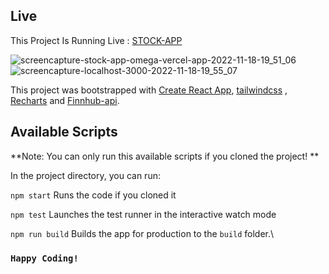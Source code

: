 ## Live
This Project Is Running Live : [STOCK-APP](https://stock-9hp0heuna-iamjhay.vercel.app/)

![screencapture-stock-app-omega-vercel-app-2022-11-18-19_51_06](https://user-images.githubusercontent.com/88254313/202780642-40bb3b56-0fbd-45d7-82c5-3b8add88f474.png)
![screencapture-localhost-3000-2022-11-18-19_55_07](https://user-images.githubusercontent.com/88254313/202781428-e3f1e8f5-620c-4f12-90c8-1b1c56988156.png)



This project was bootstrapped with [Create React App](https://github.com/facebook/create-react-app), [tailwindcss](https://tailwindcss.com/) , [Recharts](https://recharts.org/) and [Finnhub-api](https://finnhub.io).

## Available Scripts
**Note: You can only run this available scripts if you cloned the project! **

In the project directory, you can run:

`npm start` 
Runs the code if you cloned it

`npm test` 
Launches the test runner in the interactive watch mode

`npm run build` 
Builds the app for production to the `build` folder.\



### `Happy Coding!`
